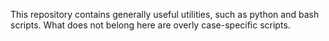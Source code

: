 This repository contains generally useful utilities, such as python and bash scripts. What does not
belong here are overly case-specific scripts.
